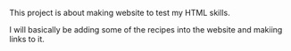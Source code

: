 This project is about making website to test my HTML skills.

I will basically be adding some of the recipes into the website and makiing links to it.
